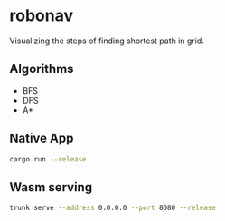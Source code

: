 # robonav

Visualizing the steps of finding shortest path in grid.

## Algorithms

- BFS
- DFS
- A*

## Native App
```bash
cargo run --release
```

## Wasm serving

```bash
trunk serve --address 0.0.0.0 --port 8080 --release
```

